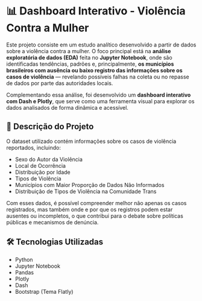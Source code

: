 # 📊 Dashboard Interativo - Violência Contra a Mulher

Este projeto consiste em um estudo analítico desenvolvido a partir de dados sobre a violência contra a mulher. O foco principal está na **análise exploratória de dados (EDA)** feita no **Jupyter Notebook**, onde são identificadas tendências, padrões e, principalmente, **os municípios brasileiros com ausência ou baixo registro das informações sobre os casos de violência** — revelando possíveis falhas na coleta ou no repasse de dados por parte das autoridades locais.

Complementando essa análise, foi desenvolvido um **dashboard interativo com Dash e Plotly**, que serve como uma ferramenta visual para explorar os dados analisados de forma dinâmica e acessível.

## 📌 Descrição do Projeto

O dataset utilizado contém informações sobre os casos de violência reportados, incluindo:

- Sexo do Autor da Violência
- Local de Ocorrência
- Distribuição por Idade
- Tipos de Violência
- Municípios com Maior Proporção de Dados Não Informados
- Distribuição de Tipos de Violência na Comunidade Trans

Com esses dados, é possível compreender melhor não apenas os casos registrados, mas também onde e por que os registros podem estar ausentes ou incompletos, o que contribui para o debate sobre políticas públicas e mecanismos de denúncia.

## 🛠 Tecnologias Utilizadas

- Python
- Jupyter Notebook
- Pandas
- Plotly
- Dash
- Bootstrap (Tema Flatly)
